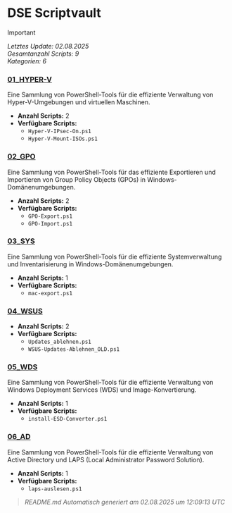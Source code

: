 # DSE Scriptvault

> [!IMPORTANT]
> _Letztes Update: 02.08.2025_\
> _Gesamtanzahl Scripts: 9_ \
> _Kategorien: 6_

### [01_HYPER-V](01_HYPER-V/)

Eine Sammlung von PowerShell-Tools für die effiziente Verwaltung von Hyper-V-Umgebungen und virtuellen Maschinen.

- **Anzahl Scripts:** 2
- **Verfügbare Scripts:**
  - `Hyper-V-IPsec-On.ps1`
  - `Hyper-V-Mount-ISOs.ps1`

### [02_GPO](02_GPO/)

Eine Sammlung von PowerShell-Tools für das effiziente Exportieren und Importieren von Group Policy Objects (GPOs) in Windows-Domänenumgebungen.

- **Anzahl Scripts:** 2
- **Verfügbare Scripts:**
  - `GPO-Export.ps1`
  - `GPO-Import.ps1`

### [03_SYS](03_SYS/)

Eine Sammlung von PowerShell-Tools für die effiziente Systemverwaltung und Inventarisierung in Windows-Domänenumgebungen.

- **Anzahl Scripts:** 1
- **Verfügbare Scripts:**
  - `mac-export.ps1`

### [04_WSUS](04_WSUS/)

- **Anzahl Scripts:** 2
- **Verfügbare Scripts:**
  - `Updates_ablehnen.ps1`
  - `WSUS-Updates-Ablehnen_OLD.ps1`

### [05_WDS](05_WDS/)

Eine Sammlung von PowerShell-Tools für die effiziente Verwaltung von Windows Deployment Services (WDS) und Image-Konvertierung.

- **Anzahl Scripts:** 1
- **Verfügbare Scripts:**
  - `install-ESD-Converter.ps1`

### [06_AD](06_AD/)

Eine Sammlung von PowerShell-Tools für die effiziente Verwaltung von Active Directory und LAPS (Local Administrator Password Solution).

- **Anzahl Scripts:** 1
- **Verfügbare Scripts:**
  - `laps-auslesen.ps1`

> _README.md Automatisch generiert am 02.08.2025 um 12:09:13 UTC_